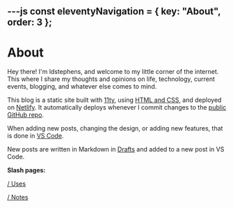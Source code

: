 ---js
const eleventyNavigation = {
	key: "About",
	order: 3
};
---

# About

Hey there! I'm ldstephens, and welcome to my little corner of the internet. This where I share my thoughts and opinions on life, technology, current events, blogging, and whatever else comes to mind.

This blog is a static site built with [11ty](https://www.11ty.dev/), using [HTML and CSS](https://htmlforpeople.com/), and deployed on [Netlify](https://www.netlify.com/). It automatically deploys whenever I commit changes to the [public GitHub repo](https://github.com/ldstep/ldstephensnet).

When adding new posts, changing the design, or adding new features, that is done in [VS Code](https://code.visualstudio.com/).

New posts are written in Markdown in [Drafts](https://getdrafts.com/) and added to a new post in VS Code.

**Slash pages:**

<a href="/uses/">/ Uses</a>

<a href="/notes/">/ Notes</a>
